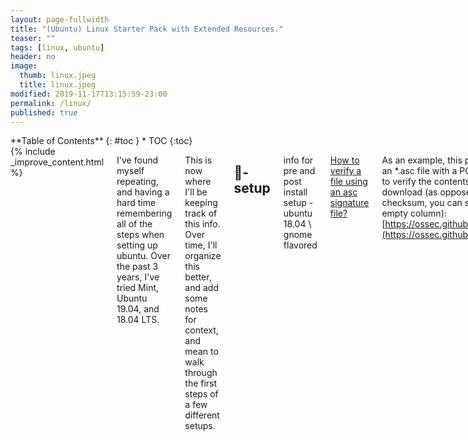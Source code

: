 ```yaml
---
layout: page-fullwidth
title: "(Ubuntu) Linux Starter Pack with Extended Resources."
teaser: ""
tags: [linux, ubuntu]
header: no
image:
  thumb: linux.jpeg
  title: linux.jpeg
modified: 2019-11-17T13:15:59-23:00
permalink: /linux/
published: true
---
```


<div class="row">
<div class="medium-4 medium-push-8 columns" markdown="1">
<div class="panel radius" markdown="1">
**Table of Contents**
{: #toc }
*  TOC
{:toc}
</div>
</div><!-- /.medium-4.columns -->


<div class="medium-8 medium-pull-4 columns" markdown="1">
{% include _improve_content.html %}

I've found myself repeating, and having a hard time remembering all of the steps when setting up ubuntu. Over the past 3 years, I've tried Mint, Ubuntu 19.04, and 18.04 LTS.

This is now where I'll be keeping track of this info. Over time, I'll organize this better, and add some notes for context, and mean to walk through the first steps of a few different setups.

##  🐧-setup

info for pre and post install setup - ubuntu 18.04 \ gnome flavored

[How to verify a file using an asc signature file?](https://serverfault.com/questions/896228/how-to-verify-a-file-using-an-asc-signature-file)

As an example, this project offers an *.asc file with a PGP signature to verify the contents of the download (as opposed to a checksum, you can see the empty column): [https://ossec.github.io/downlo](https://ossec.github.io/downlo)...

[MBR VS GPT, which is the best choice for your computer?](https://www.diskgenius.com/how-to/mbr-vs-gpt.php)
MBR VS GPT, which one is better? What's the difference between MBR and GPT? How to partition HDD/SSD to GPT? How to convert MBR to GPT without data loss? You can find answers in this article.

[Explaining UEFI Firmware for Linux Users - LinuxBabe](https://www.linuxbabe.com/desktop-linux/legacy-bios-vs-uefi-bios)

we will focus on BIOS and UEFI. UEFI BIOS or just UEFI? BIOS is just a specific firmware for IBM compatible PC. So we should call it just UEFI.

[How to Verify a Download in Ubuntu with SHA256 Hash or GPG Key](https://vitux.com/how-to-verify-download-in-ubuntu-with-sha256-hash-gpg-key/)

[How do multiple boot loaders work on an EFI system partition](https://unix.stackexchange.com/questions/160500/how-do-multiple-boot-loaders-work-on-an-efi-system-partition)

[1. How to create a bootable Linux usb stick (mac)](https://www.youtube.com/watch?v=0Zq_JdExHkE&list=PLmoQ11MXEmagwLs0NtjadkyVwc-CFfr4h)

[Linux Tutorial - 2. Master File System Navigation](https://ryanstutorials.net/linuxtutorial/navigation.php)

This section of the Linux tutorial introduces the basics of the Linux filesystem and commands used to move around it. Also discusses absolute and relative paths.

[http://www.control-escape.com/linux/lx-partition.html](http://www.control-escape.com/linux/lx-partition.html)

[How I am partitioning the HDD for Linux setup.](https://dev.to/johnfound/how-i-am-partitioning-the-hdd-for-linux-setup-o7m)

[How to create sudo user on Ubuntu 18.04 Bionic Beaver Linux - Linu...](https://linuxconfig.org/how-to-create-sudo-user-on-ubuntu-18-04-bionic-beaver-linux)

I was having a bit of trouble understanding how to properly set up and operate a user alongside and admin acct

I guess the idea is that the administrator account is the first created automatically (in ubuntu) then create a user account. Although the default administrator requires password for sudo, since 'root' is actually abstracted from the ui. Though not actually root, that administrator does, have generally elevated privs otherwise. So by making a user account, you have an additional layer of security, should some application get loose, it doesn't inherit any administrator privliges from you 

but......... to use sudo from the user account 

you must either su administrator or add the user account to your list of sudoers

[Accessing sudo from a non-administrator profile](https://askubuntu.com/questions/368516/accessing-sudo-from-a-non-administrator-profile)

and if you break sudo by messing up /etc/sudoers then you can use pkexec as an alternative to sudo to fix it 

[https://askubuntu.com/a/296270](https://askubuntu.com/a/296270)

If you want to add another user or if your username did not install Ubuntu, then you must log in as that user who installed Ubuntu, enter sudo -i to get root prompt; and then enter this command visudo.

I usually add the users I want to have sudo access. You can also add a group to have sudo access. I prefer just adding the users. I added a space in between the following, so it would format better.

```
# User_Alias ADMINS = jsmith, mikem

dbadmin ALL=(ALL) ALL
```

You can also use this command (as root)

`sudo usermod -a -G sudo hduser`

[How to allow non-superusers to mount any filesystem?](https://unix.stackexchange.com/questions/96625/how-to-allow-non-superusers-to-mount-any-filesystem)

Is it possible to allow some particular users (e.g. members of a group) to mount any filesystem without superuser privileges on Linux? Another question might have been "in what ways a user can har...

[How can I mount partitions in Thunar without password?](https://askubuntu.com/questions/1129416/how-can-i-mount-partitions-in-thunar-without-password)

[How To Set Up a Firewall with UFW on Ubuntu 18.04](https://linuxize.com/post/how-to-setup-a-firewall-with-ufw-on-ubuntu-18-04/)

By default, Ubuntu comes with a firewall configuration tool called UFW (Uncomplicated Firewall). UFW is a user-friendly front-end for managing iptables firewall rules and its main goal is to make managing iptables easier or as the name says uncomplicated.

[How to install a deb file, by dpkg -i or by apt?](https://unix.stackexchange.com/questions/159094/how-to-install-a-deb-file-by-dpkg-i-or-by-apt)

I have a deb package for installation. Shall I install by dpkg -i my.deb, or by apt? Will both handle the software dependency problem well? If by apt, how can I install from the deb by apt?

[Things To Do After Installing Ubuntu](https://fosspost.org/tutorials/things-to-do-after-installing-ubuntu)

[20 Things to do After Installing Ubuntu 18.04 and 18.10](https://itsfoss.com/things-to-do-after-installing-ubuntu-18-04/)

vlc, pinta, vscode, keepassxc, git, ssh\gpg 

[Is Ubuntu 19.04 worth upgrading to from 18.04 LTS? - Quora](https://www.quora.com/Is-Ubuntu-19-04-worth-upgrading-to-from-18-04-LTS)

Thanks for the A2A. No, it’s not. And it’s not recommended either. First of all, Ubuntu likes to play around a lot. For example, 18.10 uses Wayland. Also, Ubuntu likes to delete your manually installed packages upon upgrade (see my other answers f...

Install walpapers from old released of ubuntu

sudo apt-get install ubuntu-wallpapers-* edgy-wallpapers feisty-wallpapers gutsy-wallpapers

[How To Change The GTK, Icon Or GNOME Shell Theme In GNOME](https://www.linuxuprising.com/2018/04/how-to-change-gtk-icon-or-gnome-shell.html)

[http://www.rodsbooks.com/efi-bootloaders/csm-good-bad-ugly.html](http://www.rodsbooks.com/efi-bootloaders/csm-good-bad-ugly.html)
^^^^

[Legacy Bios, UEFI and SecureBoot ready Ubuntu Live image customiza...](https://linuxconfig.org/legacy-bios-uefi-and-secureboot-ready-ubuntu-live-image-customization)

[https://help.ubuntu.com/lts/installation-guide/i386/install.en.pdf](https://help.ubuntu.com/lts/installation-guide/i386/install.en.pdf)

[Fix No Bootable Device Found Error After Installing Ubuntu - It's FOSS](https://itsfoss.com/no-bootable-device-found-ubuntu/)


[How To Make Your Ubuntu Desktop Faster](https://dev.to/prahladyeri/how-to-trim-your-ubuntu-installation-of-extra-fat-and-make-it-faster-58ib)

[How can I reinstall GRUB to the EFI partition?](https://askubuntu.com/questions/831216/how-can-i-reinstall-grub-to-the-efi-partition)

[https://gparted.org/download.php](https://gparted.org/download.php)

[rhboot/efibootmgr](https://github.com/rhboot/efibootmgr)

[Customize Ubuntu 18.04 GNOME With These Simple Tips](https://itsfoss.com/gnome-tricks-ubuntu/)

[How do I configure swappiness?](https://askubuntu.com/questions/103915/how-do-i-configure-swappiness)

[How to mount a new drive on startup](https://askubuntu.com/questions/154180/how-to-mount-a-new-drive-on-startup)

[How To Create a Sudo User on Ubuntu [Quickstart]](https://www.digitalocean.com/community/tutorials/how-to-create-a-sudo-user-on-ubuntu-quickstart)

The sudo command provides a mechanism for granting administrator privileges, ordinarily only available to the root user, to normal users. This guide will show you the easiest way to create a new user with sudo access on Ubuntu, without having to modif

[The Ultimate Guide to Linux Users, Groups, and Permissions](https://www.stackchief.com/tutorials/Linux%20Users,%20Groups,%20and%20Permissions)

Everything you need to know about Linux users, groups, and permissions. Learn about Linux users including system users and regular users, switching to the root user, adding users, removing users, the difference between sudo and su, changing permissions, changing ownership w...

[https://help.ubuntu.com/community/LinuxFilesystemTreeOverview](https://help.ubuntu.com/community/LinuxFilesystemTreeOverview)

* `/bin` is a place for most commonly used terminal commands, like ls, mount, rm, etc.
* `/boot` contains files needed to start up the system, including the Linux kernel, a RAM disk image and bootloader configuration files. 
* `/dev`  contains all device files, which are not regular files but instead refer to various hardware devices on the system, including hard drives.
* `/etc`  contains system-global configuration files, which affect the system's behavior for all users.
* `/home` home sweet home, this is the place for users' home directories.
* `/lib`  contains very important dynamic libraries and kernel modules `/media` is intended as a mount point for external devices, such as hard drives or removable media (floppies, CDs, DVDs). 
* `/mnt`  is also a place for mount points, but dedicated specifically to "temporarily mounted" devices, such as network filesystems.
* `/opt`  can be used to store additional software for your system, which is not handled by the package manager.
* `/proc` is a virtual filesystem that provides a mechanism for kernel to send information to processes. 
* `/root` is the superuser's home directory, not in `/home/` to allow for booting the system even if `/home/` is not available.
* `/run`  is a tmpfs (temporary file system) available early in the boot process where ephemeral run-time data is stored. Files under this directory are removed or truncated at the beginning of the boot process. (It deprecates various legacy locations such as `/var/run`, `/var/lock`, `/lib/init/rw` in otherwise non-ephemeral directory trees as well as `/dev/.*` and `/dev/shm` which are not device files.)
* `/sbin` contains important administrative commands that should generally only be employed by the superuser.
* `/srv`  can contain data directories of services such as HTTP (`/srv/www/`) or FTP.
* `/sys`  is a virtual filesystem that can be accessed to set or obtain information about the kernel's view of the system.
* `/tmp`  is a place for temporary files used by applications.
* `/usr`  contains the majority of user utilities and applications, and partly replicates the root directory structure, containing for instance, among others, `/usr/bin/` and `/usr/lib`.
* `/var`  is dedicated to variable data, such as logs, databases, websites, and temporary spool (e-mail etc.) files that persist from one boot to the next. A notable directory it contains is /var/log where system log files are kept.


[How to install executables](https://unix.stackexchange.com/questions/264562/how-to-install-executables)

[https://refspecs.linuxfoundation.org/FHS_3.0/fhs/ch04s09.html](https://refspecs.linuxfoundation.org/FHS_3.0/fhs/ch04s09.html) - 4.9. /usr/local : Local hierarchy 

[/usr/bin vs /usr/local/bin on Linux](https://unix.stackexchange.com/questions/8656/usr-bin-vs-usr-local-bin-on-linux)

Why are there so many places to put a binary in Linux? There are at least these five: /bin/ /sbin/ /usr/bin/ /usr/local/bin/ /usr/local/sbin/ And on my office box, I do not have write permissions...

[https://help.ubuntu.com/community/HomeFolder](https://help.ubuntu.com/community/HomeFolder)

[http://manpages.ubuntu.com/manpages/disco/en/man7/hier.7.html](http://manpages.ubuntu.com/manpages/disco/en/man7/hier.7.html)

[http://blog.danyll.com/content/images/2015/04/linux_directory_map_hd.png](http://blog.danyll.com/content/images/2015/04/linux_directory_map_hd.png)

[https://linrunner.de/en/tlp/docs/tlp-faq.html](https://linrunner.de/en/tlp/docs/tlp-faq.html)

Ubuntu: install the meta-package linux-tools-generic

[Prevent Your Laptop From Overheating With Thermald And Intel P-Sta...](http://www.webupd8.org/2014/04/prevent-your-laptop-from-overheating.html)

[http://wpitchoune.net/blog/psensor/](http://wpitchoune.net/blog/psensor/)

[http://www.rodsbooks.com/refind/installing.html](http://www.rodsbooks.com/refind/installing.html)

[How to create an EFI System Partition?](https://superuser.com/questions/764799/how-to-create-an-efi-system-partition)

[https://help.ubuntu.com/community/Installation/UEFI-and-BIOS](https://help.ubuntu.com/community/Installation/UEFI-and-BIOS)

[How can I install a package without root access?](https://askubuntu.com/questions/339/how-can-i-install-a-package-without-root-access)

[Getting Started With Dotfiles](https://medium.com/@webprolific/getting-started-with-dotfiles-43c3602fd789)

[http://dotfiles.github.io](http://dotfiles.github.io/)

##  🐧-ubuntu

18.04 LTS because its stable, and widely supported. (LTS means Long Term Service)

[Removing Root Login And Other First Steps Ubuntu](https://dev.to/davidemily/removing-root-login-and-other-first-steps-ubuntu-54le)

[402 Payment Required](https://www.youtube.com/channel/UC_62FowZPxGB6ysv4mcj20A)

[1. How to create a bootable Linux usb stick (mac)](https://www.youtube.com/watch?v=0Zq_JdExHkE&list=PLmoQ11MXEmagwLs0NtjadkyVwc-CFfr4h)
playlist also includes content for creating linux virtual machine

[Initial Server Setup with Ubuntu 18.04](https://www.digitalocean.com/community/tutorials/initial-server-setup-with-ubuntu-18-04)

When you first create a new Ubuntu 18.04 server, there are a few configuration steps that you should take early on as part of the basic setup. This will increase the security and usability of your server and will give you a solid foundation for subseq

[https://manpages.debian.org/stretch/systemd/logind.conf.5.en.html](https://manpages.debian.org/stretch/systemd/logind.conf.5.en.html)

The default configuration is defined during compilation, so a configuration file is only needed when it is necessary to deviate from those defaults. By default, the configuration file in /etc/systemd/ contains commented out entries showing the defaults as a guide to the administrator. This file can be edited to create local overrides.

[Ubuntu 12.10 "Turn screen off when inactive for: Never" still turn...](https://askubuntu.com/questions/216783/ubuntu-12-10-turn-screen-off-when-inactive-for-never-still-turns-off)

[How to Verify a Download in Ubuntu with SHA256 Hash or GPG Key](https://vitux.com/how-to-verify-download-in-ubuntu-with-sha256-hash-gpg-key/)

You may have often downloaded some open source software, for instance, various Linux distributions ISO. While downloading, you might also notice a link to download checksum file. What is that link for? Actually, Linux distributions distribute checksum files along with

[How do I restore .bashrc to its default?](https://askubuntu.com/questions/404424/how-do-i-restore-bashrc-to-its-default) typing source /etc/environment will fix path for the moment, then you can replace `.bashrc` and `.profile`

[https://help.ubuntu.com/community/Boot-Repair](https://help.ubuntu.com/community/Boot-Repair)

[https://help.ubuntu.com/community/UEFI](https://help.ubuntu.com/community/UEFI)

[How to add a directory to the PATH?](https://askubuntu.com/questions/60218/how-to-add-a-directory-to-the-path)

[Ubuntu installer now supports ZFS on the boot partition](https://news.ycombinator.com/item?id=21179231)

[How can I run an application with a GUI as admin from a non-admin ...](https://askubuntu.com/questions/164819/how-can-i-run-an-application-with-a-gui-as-admin-from-a-non-admin-user-session)

I defined 2 user accounts: one with admin privilege (with sudo right) => lets call it adminuser. a 2nd one without any privilege => lets call it normaluser and I configure the autologin on this 2n...

[Rotating screen in Ubuntu and Linux Mint](https://www.faqforge.com/linux/rotating-screen-in-ubuntu-and-linux-mint/)

[How to decrypt a Ubuntu 16.10 encrypted home folder?](https://superuser.com/questions/1300415/how-to-decrypt-a-ubuntu-16-10-encrypted-home-folder)

I have a defunct Ubuntu 16.10 installation* on a separate hard drive. There are files on that drive, in my home directory, that I need access to, but are encrypted using Ubuntu's "encrypt home fold...

[Encrypted folders on Ubuntu Linux using eCryptfs on an external ha...](https://opensourcehacker.com/2011/04/15/encrypted-folders-on-ubuntu-linux-using-ecryptfs-on-an-external-hard-drive/)

This blog post continues my Ubuntu encryption tools testing. Previously there was an example for losetup. However, with the latest Ubuntus eCryptfs is recommended instead. eCrypfs makes one directory in a file-system crypted. Since it does not work on a partition level, you d...

##  🐧-tools

[Some Awesome Linux Tools To Make Your Tech Life Easier](https://dev.to/prahladyeri/some-awesome-linux-tools-to-make-your-tech-life-easier-4h3p)

[My Favorite Linux Tools](https://dev.to/antjanus/my-favorite-linux-tools-12be)

[‎Libre Lounge: 27: Cool Tools of Summer '19 on Apple Podcasts](https://podcasts.apple.com/us/podcast/libre-lounge/id1466213478?i=1000450489684)

[Top 15 Linux Data Recovery Tools: The Professionals' Choice](https://www.ubuntupit.com/top-15-linux-data-recovery-tools-the-professionals-choice/)

Linux data recovery tools are inseparable parts to the Linux users for preserving their data securely surpassing unexpected failure of hard disk.

##  🐧-linux

[crontab.guru - the cron schedule expression editor](https://crontab.guru/)

An easy to use editor for crontab schedules.

[Syslog : The Complete System Administrator Guide – devconnected](https://devconnected.com/syslog-the-complete-system-administrator-guide/)

Complete Guide on understanding the Syslog protocol, syslog message format as well as log forwarding. Best practices included!

[https://vez.mrsk.me/freebsd-defaults.html](https://vez.mrsk.me/freebsd-defaults.html)

[Linux Tutorial - 2. Master File System Navigation](https://ryanstutorials.net/linuxtutorial/navigation.php)

This section of the Linux tutorial introduces the basics of the Linux filesystem and commands used to move around it. Also discusses absolute and relative paths.

[https://kdenlive.org/en/](https://kdenlive.org/en/)

Kdenlive is an acronym for KDE Non-Linear Video Editor. It is primarily aimed at the GNU/Linux platform but also works on BSD and MacOS. It is currently being ported to Windows as a GSOC project.

[Introduction to Linux Hardening](https://dev.to/terceranexus6/introduction-to-linux-hardening-5aj1)

[Processing Text with Linux Shell - Part 1](https://dev.to/shamilchoudhury/processing-text-with-linux-shell---part-1-4ajd)

Using sed command to efficiently process text files in linux

[Causing ZFS corruption for fun, profit, and quality assurance](https://news.ycombinator.com/item?id=21175004)

[https://rsapkf.netlify.com/blog/the-rabbithole-series-part-1](https://rsapkf.netlify.com/blog/the-rabbithole-series-part-1)

[Most Effective Ways To Reduce Laptop Overheating In Linux - It's FOSS](https://itsfoss.com/reduce-overheating-laptops-linux/)

[How to control fan speed?](https://askubuntu.com/questions/22108/how-to-control-fan-speed)

[Understanding Linux configuration files](https://developer.ibm.com/articles/l-config/)

This article explains configuration files on a Linux system that control user permissions, system applications, daemons, services, and other administrative tasks in a multi-user, multi-tasking environment. These tasks include managing user accounts, allocating disk quotas, ma...

[Intel graphics](https://wiki.archlinux.org/index.php/Intel_graphics)

[https://wiki.archlinux.org/index.php/Xrandr#Adding_undetected_resolutions](https://wiki.archlinux.org/index.php/Xrandr#Adding_undetected_resolutions)

##  🐧-gnu

GNU Project had been working since 1984

[Linux and the GNU System](https://hackernoon.com/linux-and-the-gnu-system-fem53q09)

For more information see also the GNU/Linux FAQ, and Why GNU/Linux?

The GNU Manifesto - GNU Project - Free Software Foundation [https://www.gnu.org/gnu/manifesto.html](https://www.gnu.org/gnu/manifesto.html)

Overview of the GNU System - GNU Project - Free Software Foundation [https://www.gnu.org/gnu/gnu-history.html](https://www.gnu.org/gnu/gnu-history.html)

##  🐧-version-management

[https://rvm.io/integration/bundler](https://rvm.io/integration/bundler)

[Version Management for Ruby, Python, Node and Rust](https://booyaa.wtf/2018/version-management-ruby-python-node-rust/)

[How To Install Ruby on Rails with rbenv on Ubuntu 18.04](https://www.digitalocean.com/community/tutorials/how-to-install-ruby-on-rails-with-rbenv-on-ubuntu-18-04)


##  🐧-scripts

[Is there software which time- tracks window & application usage?](https://askubuntu.com/questions/779873/is-there-software-which-time-tracks-window-application-usage)

Is there a software which keeps time of my activities and gives a report? Based on focused window and window title. Report would just show time spent for specific window and its title like: Applic...

##  🐧-scripting

[Shell Scripting Tutorial](https://www.shellscript.sh/)

This tutorial is written to help people understand some of the basics of shell script programming (aka shell scripting), and hopefully to introduce some of the possibilities of simple but powerful programming available under the Bourne shell. As such, it has been written as a...

[How to write idempotent Bash scripts](https://arslan.io/2019/07/03/how-to-write-idempotent-bash-scripts/)

[How can I make this window & application time- track script produc...](https://askubuntu.com/questions/883557/how-can-i-make-this-window-application-time-track-script-produce-sorted-outpu/883747)

There is an application usage time tracker script, that Jacob Vlijm wrote in another question. [https://askubuntu.com/a/780542/654800](https://askubuntu.com/a/780542/654800) Due to small reputation I cannot comment there. So I will ask h...

##  🐧-networking

[https://netfilter.org/documentation/HOWTO//networking-concepts-HOWTO-2.html](https://netfilter.org/documentation/HOWTO//networking-concepts-HOWTO-2.html)

[How to Find What Devices are Connected to Network in Linux - It's FOSS](https://itsfoss.com/how-to-find-what-devices-are-connected-to-network-in-ubuntu/)

[How to set a Static IP in Ubuntu – Ubuntu Network Confirguration](http://www.sudo-juice.com/how-to-set-a-static-ip-in-ubuntu-network-confirguration/)

[How to Find What Devices are Connected to Network in Linux - It's FOSS](https://itsfoss.com/how-to-find-what-devices-are-connected-to-network-in-ubuntu/)
[Setting up an ad-blocking VPN with Wireguard and Pihole](https://drexl.me/guides/wireguard-pihole-vpn-setup.html)

[https://help.ubuntu.com/community/Internet/ConnectionSharing](https://help.ubuntu.com/community/Internet/ConnectionSharing) 

[Connect two computers with SSH in a home LAN](https://askubuntu.com/questions/1107987/connect-two-computers-with-ssh-in-a-home-lan)

I have two ubuntu computer shared the same wifi and desire to reach another from one's terminal. First create an user on the second computer named "Second" and hostname "Algorithms" Then tried to

[Nutty](https://babluboy.github.io/nutty/)
Nutty is a Network Utility made for elementary OS

[How To Set Up a Firewall with UFW on Ubuntu 18.04](https://linuxize.com/post/how-to-setup-a-firewall-with-ufw-on-ubuntu-18-04/)

By default, Ubuntu comes with a firewall configuration tool called UFW (Uncomplicated Firewall). UFW is a user-friendly front-end for managing iptables firewall rules and its main goal is to make managing iptables easier or as the name says uncomplicated.

[Linux Server](http://researchhubs.com/post/computing/linux-basic/index.html)

[EtherApe](https://sourceforge.net/projects/etherape/)

EtherApe is a graphical network monitor modeled after etherman. Featuring Ethernet, IP, TCP, FDDI, Token Ring and wireless modes, it displays network activity graphically.

[https://twitter.com/qw5kcmv3/status/1188145406200500230?s=12](https://twitter.com/qw5kcmv3/status/1188145406200500230?s=12)
> This week we discussed tunneling with SSH, so I feel it is appropriate to highlight this great book dedicated to SSH. You think you know how to use all the features of SSH, but you don't, and Googling isn't going to provide you this comprehensive compilation. #DailyBookDrop

[bryanpkc/corkscrew](https://github.com/bryanpkc/corkscrew)

A tool for tunneling SSH through HTTP proxies. Contribute to bryanpkc/corkscrew development by creating an account on GitHub.

##  🐧-maintnence-hardware

[Intel Temperature Guide](https://forums.tomshardware.com/threads/intel-temperature-guide.1488337/)

Update: Oct 9, 2019 Intel Temperature Guide - by CompuTronix Preface The topic of processor temperatures can be very confusing. Conflicting opinions based on misconceptions concerning terminology, specifications and testing leaves users uncertain of how to properly check ...


##  🐧-gnome

[Top 20 GNOME Extensions You Should Be Using Right Now](https://itsfoss.com/best-gnome-extensions/)

You can enhance the capacity of your GNOME desktop with extensions. Here, we list the best GNOME extensions to save you the trouble of finding them on your own.

[Customize Ubuntu 18.04 GNOME With These Simple Tips](https://itsfoss.com/gnome-tricks-ubuntu/)

Some basic and some interesting GNOME customization tips to get more out of your Ubuntu 18.04 desktop.

##  🐧-editors

[Setup VS Code for Efficient PHP Development](https://news.ycombinator.com/item?id=20477793)

[PacVim – PacVim is a game that teaches you vim commands](https://news.ycombinator.com/item?id=20785952)


["Damn! Now I have to use Vim"](https://dev.to/pencillr/looks-like-i-have-to-use-vim-now-3988)

[History and Effective Use of Vim](https://news.ycombinator.com/item?id=20481512)

##  🐧-command-line

* [https://www.learnenough.com/command-line-tutorial/basics](https://www.learnenough.com/command-line-tutorial/basics) - Introduction to the Unix command line. 
* [https://zwbetz.com/mac-to-windows-command-line-mappings/](https://zwbetz.com/mac-to-windows-command-line-mappings/) 
* [https://github.com/mnyrop/swc-materials/](https://github.com/mnyrop/swc-materials/) 

**BASH - Shell Scripting** * [https://www.tldp.org/LDP/Bash-Beginners-Guide/html/intro_01.html](https://www.tldp.org/LDP/Bash-Beginners-Guide/html/intro_01.html) 
>This is a practical guide which, while not always being too serious, tries to give real-life instead of theoretical examples. I partly wrote it because I don't get excited with stripped down and over-simplified examples written by people who know what they are talking about, showing some really cool Bash feature so much out of its context that you cannot ever use it in practical circumstances. You can read that sort of stuff after finishing this book, which contains exercises and examples that will help you survive in the real world. 

* [http://www.hypexr.org/bash_tutorial.php](http://www.hypexr.org/bash_tutorial.php) 

[The Bash Academy](https://www.bash.academy/)

[The new Windows Terminal](https://dev.to/nickymeuleman/the-new-windows-terminal-271j)

[TIL: A preceding space prevents dangerous commands from going into...](https://dev.to/stefanjudis/til-a-preceding-space-prevents-dangerous-commands-from-going-into-history-5e02)

[Better bash history search with McFly](https://dev.to/hamatti/better-bash-history-search-with-mcfly-3kck)

[How to Bookmark commands in Terminal](https://dev.to/thamaraiselvam/how-to-bookmark-commands-in-terminal-2igo)

[Learning the shell - Lesson 3: Looking around](http://linuxcommand.org/lc3_lts0030.php)

[51 Useful Lesser Known Commands for Linux Users](https://www.tecmint.com/51-useful-lesser-known-commands-for-linux-users/)

[Why you should learn just a little Awk - An Awk tutorial by Example](https://gregable.com/2010/09/why-you-should-know-just-little-awk.html)

[AWK command in Unix/Linux with examples - GeeksforGeeks](https://www.geeksforgeeks.org/awk-command-unixlinux-examples/)

[10 simple Linux tips which save 50% of my time in the command line](https://dev.to/javinpaul/10-simple-linux-tips-which-save-50-of-my-time-in-the-command-line-4moo)

[Understanding Linux Permissions](https://dev.to/k_penguin_sato/understanding-linux-permissions-397e)

[Processing Text with Linux Shell - Part 2](https://dev.to/shamilchoudhury/processing-text-with-linux-shell---part-2--ogo)

[Oh My Zsh - a delightful & open source framework for Zsh](https://ohmyz.sh/)

[How to Setup ZSH and Oh-my-zsh on Linux](https://www.howtoforge.com/tutorial/how-to-setup-zsh-and-oh-my-zsh-on-linux/)

[robbyrussell/oh-my-zsh](https://github.com/robbyrussell/oh-my-zsh/wiki/Installing-ZSH)

[dylanaraps/pure-bash-bible](https://github.com/dylanaraps/pure-bash-bible)

[15 Practical Grep Command Examples In Linux / UNIX](https://www.thegeekstuff.com/2009/03/15-practical-unix-grep-command-examples)

[How to Save a File in Vi / Vim Editor in Linux](https://www.tecmint.com/save-file-in-vi-vim-editor-in-linux/)

</div>